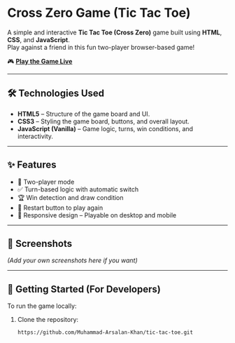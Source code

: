 # Cross Zero Game (Tic Tac Toe)

A simple and interactive **Tic Tac Toe (Cross Zero)** game built using **HTML**, **CSS**, and **JavaScript**.  
Play against a friend in this fun two-player browser-based game!

🎮 **[Play the Game Live](https://cross-zeroo.netlify.app/)**

---

## 🛠️ Technologies Used

- **HTML5** – Structure of the game board and UI.
- **CSS3** – Styling the game board, buttons, and overall layout.
- **JavaScript (Vanilla)** – Game logic, turns, win conditions, and interactivity.

---

## ✨ Features

- 🎲 Two-player mode
- ✅ Turn-based logic with automatic switch
- 🏆 Win detection and draw condition
- 🔄 Restart button to play again
- 📱 Responsive design – Playable on desktop and mobile

---

## 📸 Screenshots

*(Add your own screenshots here if you want)*

---

## 🚀 Getting Started (For Developers)

To run the game locally:

1. Clone the repository:
   ```bash
   https://github.com/Muhammad-Arsalan-Khan/tic-tac-toe.git
